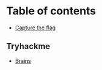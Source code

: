 # Table of contents

* [Capture the flag](README.md)

## Tryhackme

* [Brains](tryhackme/brains.md)
